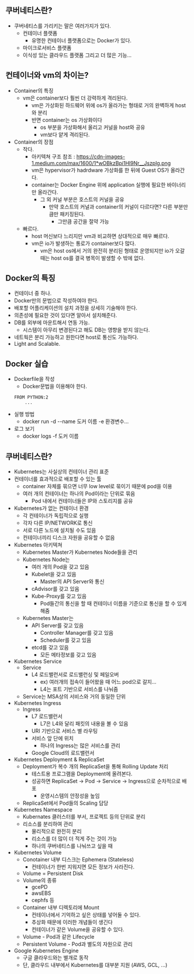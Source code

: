 ## 쿠버네티스란?

- 쿠버네티스를 가리키는 말은 여러가지가 있다.
	- 컨테이너 플랫폼
    	- 유명한 컨테이너 플랫폼으로는 Docker가 있다.
    - 마이크로서비스 플랫폼
    - 이식성 있는 클라우드 플랫폼 그리고 더 많은 기능...


## 컨테이너와 vm의 차이는?
- Container의 특징
	- vm은 container보다 훨씬 더 강력하게 격리된다. 
    	- vm은 가상화된 하드웨어 위에 os가 올라가는 형태로 거의 완벽하게 host와 분리
        - 반면 container는 os 가상화이다
        	- os 부분을 가상화해서 올리고 커널을 host와 공유
            - vm보다 얕게 격리된다.
- Container의 장점
	- 작다.
    	- 아키텍쳐 구조 참조 : https://cdn-images-1.medium.com/max/1600/1*wOBkzBpi1Hl9Nr__Jszplg.png
        - vm은 hypervisor가 hadrdware 가상화를 한 뒤에 Guest OS가 올라간다.
        - container는 Docker Engine 위에 application 실행에 필요한 바이너리만 올라간다.
        	- 그 외 커널 부분은 호스트의 커널을 공유
            	- 만약 호스트의 커널과 container의 커널이 다르다면? 다른 부분만큼만 패키징된다.
                	- 그만큼 공간을 절약 가능
    - 빠르다.
    	- host 머신보다 느리지만 vm과 비교하면 상대적으로 매우 빠르다.
        - vm은 io가 발생하는 통로가 container보다 많다.
        	- vm은 host os에서 거의 완전히 분리된 형태로 운영되지만 io가 오갈 때는 host os를  결국 병목이 발생할 수 밖에 없다.


## Docker의 특징
- 컨테이너 중 하나.
- Docker만의 문법으로 작성하여야 한다.
- 배포할 어플리케이션의 설치 과정을 상세히 기술해야 한다.
- 의존성에 필요한 것이 있다면 알아서 설치해준다.
- DB를 외부에 마운트해서 연동 가능.
	- 시스템이 아무리 변경된다고 해도 DB는 영향을 받지 않는다.
- 네트웍은 분리 가능하고 원한다면 host로 통신도 가능하다.
- Light and Scalable.

## Docker 실습
- Dockerfile을 작성
	- Docker문법을 이용해야 한다.
	```
    FROM PYTHON:2
    	...
    ```
- 실행 방법
	- docker run -d --name 도커 이름 -e 환경변수...
- 로그 보기
	- docker logs -f 도커 이름

## 쿠버네티스란?
- Kubernetes는 사실상의 컨테이너 관리 표준
- 컨테이너를 효과적으로 배포할 수 있는 툴
	- container 자체를 묶으면 너무 low level로 묶이기 때문에 pod을 이용
	- 여러 개의 컨테이너는 하나의 Pod이라는 단위로 묶음
    	- Pod 내에서 컨테이너들은 IP와 스토리지를 공유
- Kubernetes가 없는 컨테이너 환경
	- 각 컨테이너가 독립적으로 실행
    - 각자 다른 IP/NETWORK로 통신
    - 서로 다른 노드에 설치될 수도 있음
    - 컨테이너끼리 디스크 자원을 공유할 수 없음
- Kubernetes 아키텍쳐
	- Kubernetes Master가 Kubernetes Node들을 관리
    - Kubernetes Node는
    	- 여러 개의 Pod을 갖고 있음
        - Kubelet을 갖고 있음
        	- Master의 API Server와 통신
        - cAdvisor를 갖고 있음
    	- Kube-Proxy를 갖고 있음
        	- Pod들간의 통신을 할 때 컨테이너 이름을 기준으로 통신을 할 수 있게 해줌
	- Kubernetes Master는
    	- API Server를 갖고 있음
        	- Controller Manager를 갖고 있음
            - Scheduler를 갖고 있음
        - etcd를 갖고 있음
        	- 모든 메타정보를 갖고 있음
- Kubernetes Service
	- Service 
    	- L4 로드밸런서로 로드밸런싱 및 페일오버
    		- ex) 여러개의 접속이 들어왔을 때 어느 pod으로 갈지...
            - L4는 포트 기반으로 서비스를 나눠줌
    - Service는 MSA상의 서비스와 거의 동일한 단위
- Kubernetes Ingress
	- Ingress
    	- L7 로드밸런서	
        	- L7은 L4와 달리 패킷의 내용을 볼 수 있음
        - URI 기반으로 서비스 별 라우팅
        - 서비스 앞 단에 위치
        	- 하나의 Ingress는 많은 서비스를 관리
		- Google Cloud의 로드밸런서
- Kubernetes Deployment & ReplicaSet
	- Deployment가 복수 개의 ReplicaSet을 통해 Rolling Update 처리
    	- 테스트용 프로그램을 Deployment에 올려본다.
        - 성공하면 ReplicaSet -> Pod -> Service -> Ingress으로 순차적으로 배포
        	- 운영시스템의 안정성을 높임
	- ReplicaSet에서 Pod들의 Scaling 담당
- Kubernetes Namespace
	- Kubernates 클러스터를 부서, 프로젝트 등의 단위로 분리
    - 리소스를 분리하여 관리
    	- 물리적으로 완전히 분리
        - 리소스를 더 많이 더 적게 주는 것이 가능
        - 하나의 쿠버네티스를 나눠쓰고 싶을 때
- Kubernetes Volume
	- Conotainer 내부 디스크는 Ephemera (Stateless)
    	- 컨테이너가 한번 지워지면 모든 정보가 사라진다.
    - Volume = Persistent Disk
    - Volume의 종류
    	- gcePD
        - awsEBS
        - cephfs 등
    - Container 내부 디렉토리에 Mount
    	- 컨테이너에서 기억하고 싶은 상태를 넣어둘 수 있다.
        - 추상화 때문에 이러한 개념들이 생긴다
        - 컨테이너가 같은 Volume을 공유할 수 있다.
    - Volume - Pod과 같은 Lifecycle
    - Persistent Volume - Pod과 별도의 자원으로 관리
- Google Kubernetes Engine
	- 구글 클라우드와는 별개로 동작
    - 단, 클라우드 내부에서 Kubernetes를 대부분 지원 (AWS, GCL, ...)
